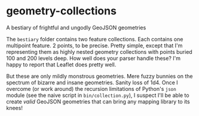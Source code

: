 # geometry-collections
A bestiary of frightful and ungodly GeoJSON geometries

The `bestiary` folder contains two feature collections. Each contains one
multipoint feature. 2 points, to be precise. Pretty simple, except that I'm
representing them as highly nested geometry collections with points buried 100
and 200 levels deep. How well does your parser handle these? I'm happy to
report that Leaflet does pretty well.

But these are only mildly monstrous geometries. Mere fuzzy bunnies on the 
spectrum of bizarre and insane geometries. Sanity loss of 1d4. Once I overcome (or work around) the
recursion limitations of Python's `json` module (see the naive script in
`bin/collection.py`), I suspect I'll be able to create *valid* GeoJSON
geometries that can bring any mapping library to its knees!
